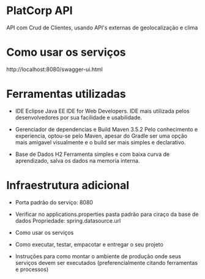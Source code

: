# PlatCorp API

API com Crud de Clientes, usando API's externas de geolocalização e clima

# Como usar os serviços 
http://localhost:8080/swagger-ui.html 



# Ferramentas utilizadas
* IDE
Eclipse Java EE IDE for Web Developers.
IDE mais utilizada pelos desenvolvedores por sua facilidade e usabilidade.

* Gerenciador de dependencias e Build
Maven 3.5.2
Pelo conhecimento e experiencia, optou-se pelo Maven, apesar do Gradle ser uma opção 
mais amigavel visualmente e o build ser mais simples e declarativo.

* Base de Dados 
H2
Ferramenta simples e com baixa curva de aprendizado, salva os dados na memoria interna.

# Infraestrutura adicional
 - Porta padrão do serviço: 8080
 - Verificar no applications.properties pasta padrão para ciraço da base de dados
   Propriedade: spring.datasource.url

- Como usar os serviços
- Como executar, testar, empacotar e entregar o seu projeto
- Instruções para como montar o ambiente de produção onde seus serviços devem ser executados (preferencialmente citando ferramentas e processos)



